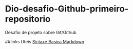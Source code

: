 # Dio-desafio-Github-primeiro-repositorio
Desafio de projeto sobre Git/Github

##links Uteis
[Sintaxe Basica  Markdown](https://www.markdownguide.org/)
